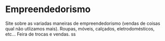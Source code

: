 # Empreendedorismo
Site sobre as variadas maneiras de empreendedorismo (vendas de coisas qual não utlizamos mais).
Roupas, móveis, calçados, eletrodomésticos, etc...
Feira de trocas e vendas.
ss
